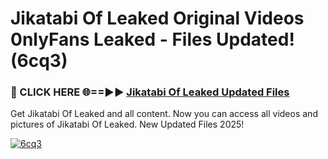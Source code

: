 # Jikatabi Of Leaked Original Videos 0nlyFans Leaked - Files Updated! (6cq3)

<h3>🔴 CLICK HERE 🌐==►► <a href="https://tinyurl.com/ehrbuxhb" rel="nofollow">Jikatabi Of Leaked Updated Files</a></h3>

Get Jikatabi Of Leaked and all content. Now you can access all videos and pictures of Jikatabi Of Leaked. New Updated Files 2025!

[![6cq3](https://i.imgur.com/lVYEuWS.gif)](https://tinyurl.com/ehrbuxhb)
